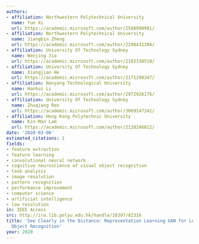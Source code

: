 ```yaml
---
authors:
- affiliation: Northwestern Polytechnical University
  name: Yue Xi
  url: https://academic.microsoft.com/author/2588990901/
- affiliation: Northwestern Polytechnical University
  name: Jiangbin Zheng
  url: https://academic.microsoft.com/author/2298431304/
- affiliation: University Of Technology Sydney
  name: Wenjing Jia
  url: https://academic.microsoft.com/author/2102338519/
- affiliation: University Of Technology Sydney
  name: Xiangjian He
  url: https://academic.microsoft.com/author/2171298347/
- affiliation: Nanyang Technological University
  name: Hanhui Li
  url: https://academic.microsoft.com/author/2972926176/
- affiliation: University Of Technology Sydney
  name: Zhuqiang Ren
  url: https://academic.microsoft.com/author/3009147342/
- affiliation: Hong Kong Polytechnic University
  name: Kin-Man Lam
  url: https://academic.microsoft.com/author/2128246812/
date: '2020-03-06'
estimated_citations: 1
fields:
- feature extraction
- feature learning
- convolutional neural network
- cognitive neuroscience of visual object recognition
- task analysis
- image resolution
- pattern recognition
- performance improvement
- computer science
- artificial intelligence
- low resolution
in: IEEE Access
src: http://ira.lib.polyu.edu.hk/handle/10397/82316
title: 'See Clearly in the Distance: Representation Learning GAN for Low Resolution
  Object Recognition'
year: 2020
---
```

